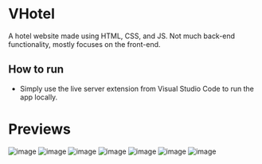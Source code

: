 # VHotel
A hotel website made using HTML, CSS, and JS. Not much back-end functionality, mostly focuses on the front-end.

## How to run
- Simply use the live server extension from Visual Studio Code to run the app locally.

# Previews
![image](https://github.com/wantouw/VHotel/assets/91063309/530cacd1-4700-490c-9d0d-a6cea7f8dc36)
![image](https://github.com/wantouw/VHotel/assets/91063309/3e2ebeae-29ee-4f1a-b47a-7a8c7469b65e)
![image](https://github.com/wantouw/VHotel/assets/91063309/fc2eb10b-9f00-4b4c-9f30-7d2275ca6e6f)
![image](https://github.com/wantouw/VHotel/assets/91063309/78039eed-0663-451c-9e9a-1a92d87b0351)
![image](https://github.com/wantouw/VHotel/assets/91063309/39ab3e3e-157b-4002-9c05-7896c7392da6)
![image](https://github.com/wantouw/VHotel/assets/91063309/25e74903-85ee-4c1d-ab87-ceb07eac5d82)
![image](https://github.com/wantouw/VHotel/assets/91063309/6c5dc903-b3e3-4999-b46d-139effed72ae)
